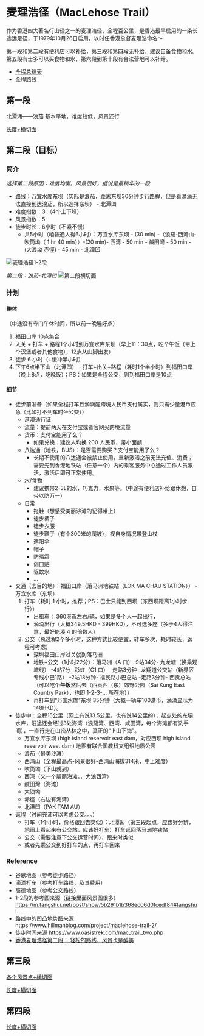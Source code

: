 # 麦理浩径（MacLehose Trail）
作为香港四大著名行山径之一的麦理浩径，全程百公里，是香港最早启用的一条长途远足径，于1979年10月26日启用，以时任香港总督麦理浩命名～

第一段和第二段有便利店可以补给，第三段和第四段无补给，建议自备食物和水。第五段有士多可以买食物和水，第六段到第十段有合法营地可以补给。

* [全程总结表](https://pic3.zhimg.com/80/v2-c4a64739c939ca290110e7714632692e_1440w.webp)
* [全程路线](https://pgw.udn.com.tw/gw/photo.php?u=https://uc.udn.com.tw/photo/2020/05/18/draft/7895242.jpg&x=0&y=0&sw=0&sh=0&w=1050&h=800&exp=3600)

## 第一段
北潭涌——浪茄
基本平地，难度较低，风景还行

[长度+横切面](https://www.timhiking.com/event/20190613/pimg/altitude.jpg)

## 第二段（目标）
### 简介
*选择第二段原因：难度均衡，风景很好，据说是最精华的一段*
* 路线：万宜水库东坝（实际是浪茄，距离东坝30分钟步行路程，但是看滴滴无法直接到达浪茄，所以选择东坝） - 北潭凹
* 难度指数：3 （4个上下峰）
* 风景指数：5
* 徒步时长：6小时（不紧不慢）
    * 共5小时（咱普通人得6小时）：万宜水库东坝 - (30 min) -（浪茄-西灣山-吹筒坳（ 1 hr 40 min））-(20 min)- 西湾 - 50 min - 鹹田灣 - 50 min - (大浪坳 赤徑) - 45 min - 北潭凹


![麦理浩径1-2段](https://imgssl.tangshui.net/FlHV405ZaV9mCPWTEu71Fby39p0x?imageView2/2/w/800/interlace/1%7Cwatermark/3/text/57OW5rC0IEDwn42BIEJSRUUg8J-QjQ==/font/5b6u6L2v6ZuF6buR/fontsize/600/fill/d2hpdGU=/dissolve/30/gravity/SouthEast/dx/25/dy/20)

*第二段：浪茄-北潭凹*
![第二段横切面](https://timhiking.com/event/20190614/pimg/altitude.jpg)


### 计划
#### 整体
（中途没有专门午休时间，所以前一晚睡好点）
1. 福田口岸 10点集合 
2. 入关 + 打车 + 路程1个小时到万宜水库东坝（早上11：30点，吃个午饭（带上个汉堡或者其他食物），12点从山脚出发） 
3. 徒步 6 小时（+缓冲半小时）
4. 下午6点半下山（北潭凹） - 打车+出关+路程（耗时1个半小时）到福田口岸（晚上8点，吃晚饭）；PS：如果是全程公交，则到福田口岸是10点

#### 细节
* 徒步前准备（如果全程打车且滴滴能跨境人民币支付属实，则只需少量港币应急（比如打不到车时坐公交））
    * 港澳通行证
    * 流量：提前两天在支付宝或者官网买跨境流量
    * 货币：支付宝能用了么？
        * 如果兑换：建议人均换 200 人民币，带小面额
    * 八达通（地铁，BUS）：是否需要购买？支付宝能用了么？
        * 长期不使用的八达通会被禁止使用，重新激活之前无法充值、消费；需要先到香港地铁站（任意一个）内的乘客服务中心通过工作人员激活，激活后即可正常使用。
    * 水/食物
        * 建议携带2-3L的水，巧克力，水果等。（中途有便利店补给跟休憩，自带以防万一）
    * 日常
        * 拖鞋（想感受美丽沙滩的记得带上）
        * 徒步裤子
        * 徒步衣服
        * 徒步鞋子（有个300米的爬坡），视自身情况带登山杖
        * 遮阳伞
        * 帽子
        * 防晒霜
        * 创口贴
        * 驱蚊水
        * ...
* 交通（去目的地）：福田口岸（落马洲地铁站（LOK MA CHAU STATION）） - 万宜水库（东坝）
    1. 打车（耗时 1 小时，推荐；PS：巴士只能到西坝（东西坝距离1小时步行））
        * 出租车： 360港币左右/辆，如果是多个人一起出行，
        * 滴滴出行（大概349.5HKD - 399HKD），不可选多座（多于4人得注意，最好能凑 4 的倍数人）
    2. 公交（总过程2个多小时，这种方式比较便宜，转车多次，耗时较长，返程可考虑）
        * 深圳福田口岸过关就到落马洲
        * 地铁+公交（1小时22分）：落马洲（A 口）-9站34分- 九龙塘（换乘观塘线） -4站7分- 彩虹（C1 口） -走路3分钟- 龙翔道公交站（新界区专线小巴1路） -2站18分钟- 福民路小巴总站 -走路3分钟- 西贡总站（可以吃个**午饭**然后去（西贡西（东）郊野公园（Sai Kung East Country Park），也即 1-2-3-... 所在地））
        * 再打车到“万宜水库”东坝 35分钟（大概一辆车100港币，滴滴显示为 148HKD）。
* 徒步中：全程15公里（网上有说13.5公里，也有说14公里的），起点处的东壩水库，沿途还会经过3处海湾（浪茄湾、西湾、咸田湾，每个海滩都有洗手间），一直行走在山峦丛林之中，真正的“上山下海”。 
    * 万宜水库东坝 (high island reservoir east dam，对应西坝 high island reservoir west dam) 地图有联合国教科文组织地质公园
    * 浪茄（最美沙滩）
    * 西湾山（全程最高点-风景很好-西湾山海拔314米，中上难度）
    * 吹筒坳（下山就到） 
    * 西湾（又一个靓丽海滩，，大浪西湾） 
    * 鹹田灣（海滩）
    * 大浪坳
    * 赤徑（右边有海湾）
    * 北潭凹（PAK TAM AU）
* 返程（时间充沛可以考虑公交。。。）
    * 打车（1个小时，价格跟回去类似）：北潭凹（第三段起点，应该好分辨，地图上看起来有公交站，应该好打车）打车返回落马洲地铁站
    * 公交（需要注意下公交运营时间），跟来时类似
    * 或者先乘公交到好打车的点，再打车回来

### Reference
* 谷歌地图（参考徒步路径）
* 滴滴打车（参考打车路线，及其费用）
* 高德地图（参考公交路线）
* 1-2段的参考图来源（链接里面风景图很多） https://m.tangshui.net/post/show/5b291b1b368ec06d0fcedf84#tangshui
* 路线中的凹凸地势图来源 https://www.hillmanblog.com/project/maclehose-trail-2/
* 徒步时间来源 https://www.oasistrek.com/mac_trail_two.php
* [香港麦理浩径第二段： 轻松的路线，风景也是醉美](https://www.2bulu.com/community/gotohuatinfo.htm?id=3VF9mVX7f2YI7pHkvxID%2Bw%3D%3D&type=)

## 第三段

[各个风景点+横切面](https://hikingwindfire.files.wordpress.com/2015/06/e9baa53e9ab98e5baa6.jpg?w=768%20768w)

[长度+横切面](https://timhiking.com/event/20180609/pimg/altitude.jpg)

## 第四段
[长度+横切面](https://timhiking.com/event/20180406/pimg/altitude.jpg)